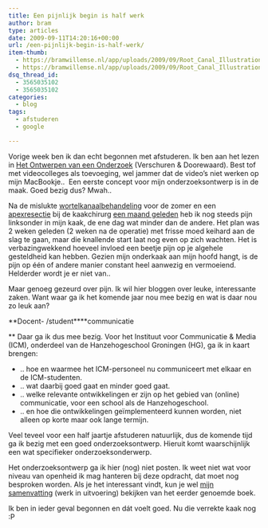 ```yaml
---
title: Een pijnlijk begin is half werk
author: bram
type: articles
date: 2009-09-11T14:20:16+00:00
url: /een-pijnlijk-begin-is-half-werk/
item-thumb:
  - https://bramwillemse.nl/app/uploads/2009/09/Root_Canal_Illustration_Molar.jpg
  - https://bramwillemse.nl/app/uploads/2009/09/Root_Canal_Illustration_Molar.jpg
dsq_thread_id:
  - 3565035102
  - 3565035102
categories:
  - blog
tags:
  - afstuderen
  - google

---
```

<p class="lead">
  Vorige week ben ik dan echt begonnen met afstuderen. Ik ben aan het lezen in <a title="Het Ontwerpen van een Onderzoek (boek & flitscolleges op video)" href="http://www.hetontwerpenvaneenonderzoek.nl" target="_blank"> Het Ontwerpen van een Onderzoek</a> (Verschuren & Doorewaard). Best tof met videocolleges als toevoeging, wel jammer dat de video&#8217;s niet werken op mijn MacBookje..  Een eerste concept voor mijn onderzoeksontwerp is in de maak. Goed bezig dus? Mwah..
</p>

<!--more-->

Na de mislukte <a title="http://nl.wikipedia.org/wiki/Wortelkanaalbehandeling" href="http://nl.wikipedia.org/wiki/Wortelkanaalbehandeling" target="_blank">wortelkanaalbehandeling</a> voor de zomer en een <a title="Wat is een apexresectie?" href="http://nl.wikipedia.org/wiki/Apexresectie" target="_blank">apexresectie</a> bij de kaakchirurg <a title="Pijn & mislukking.com" href="https://bramwillemse.nl/2009/08/14/orde-op-zaken/" target="_blank">een maand geleden</a> heb ik nog steeds pijn linksonder in mijn kaak, de ene dag wat minder dan de andere. Het plan was 2 weken geleden (2 weken na de operatie) met frisse moed keihard aan de slag te gaan, maar die knallende start laat nog even op zich wachten. Het is verbazingwekkend hoeveel invloed een beetje pijn op je algehele gesteldheid kan hebben. Gezien mijn onderkaak aan mijn hoofd hangt, is de pijn op één of andere manier constant heel aanwezig en vermoeiend. Helderder wordt je er niet van..

Maar genoeg gezeurd over pijn. Ik wil hier bloggen over leuke, interessante zaken. Want waar ga ik het komende jaar nou mee bezig en wat is daar nou zo leuk aan?

**Docent- /student****communicatie
  
** Daar ga ik dus mee bezig. Voor het Instituut voor Communicatie & Media (ICM), onderdeel van de Hanzehogeschool Groningen (HG), ga ik in kaart brengen:

  * .. hoe en waarmee het ICM-personeel nu communiceert met elkaar en de ICM-studenten.
  * .. wat daarbij goed gaat en minder goed gaat.
  * .. welke relevante ontwikkelingen er zijn op het gebied van (online) communicatie, voor een school als de Hanzehogeschool.
  * .. en hoe die ontwikkelingen geïmplementeerd kunnen worden, niet alleen op korte maar ook lange termijn.

Veel teveel voor een half jaartje afstuderen natuurlijk, dus de komende tijd ga ik bezig met een goed onderzoeksontwerp. Hieruit komt waarschijnlijk een wat specifieker onderzoeksonderwerp.

Het onderzoeksontwerp ga ik hier (nog) niet posten. Ik weet niet wat voor niveau van openheid ik mag hanteren bij deze opdracht, dat moet nog besproken worden. Als je het interessant vindt, kun je wel <a title="Samenvatting Ontwerpen van een Onderzoek (Verschuur & Doorewaard, 2007)" href="http://docs.google.com/View?id=dd83cfb_12dpwvtbcn" target="_blank">mijn samenvatting</a> (werk in uitvoering) bekijken van het eerder genoemde boek.

Ik ben in ieder geval begonnen en dát voelt goed. Nu die verrekte kaak nog :P